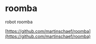 # roomba
robot roomba

[https://github.com/martinschaef/roomba](https://github.com/martinschaef/roomba)

